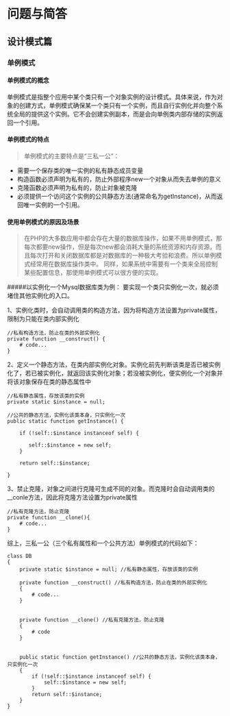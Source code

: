# 问题与简答

## 设计模式篇

### 单例模式

#### 单例模式的概念

单例模式是指整个应用中某个类只有一个对象实例的设计模式。具体来说，作为对象的创建方式，单例模式确保某一个类只有一个实例，而且自行实例化并向整个系统全局的提供这个实例。它不会创建实例副本，而是会向单例类内部存储的实例返回一个引用。

#### 单例模式的特点

>单例模式的主要特点是“三私一公”：

- 需要一个保存类的唯一实例的私有静态成员变量
- 构造函数必须声明为私有的，防止外部程序new一个对象从而失去单例的意义
- 克隆函数必须声明为私有的，防止对象被克隆
- 必须提供一个访问这个实例的公共静态方法(通常命名为getInstance)，从而返回唯一实例的一个引用。

#### 使用单例模式的原因及场景

> 在PHP的大多数应用中都会存在大量的数据库操作，如果不用单例模式，那每次都要new操作，但是每次new都会消耗大量的系统资源和内存资源，而且每次打开和关闭数据库都是对数据库的一种极大考验和浪费。所以单例模式经常用在数据库操作类中。
同样，如果系统中需要有一个类来全局控制某些配置信息，那使用单例模式可以很方便的实现。

#####以实例化一个Mysql数据库类为例：
要实现一个类只实例化一次，就必须堵住其他实例化的入口。

1、实例化类时，会自动调用类的构造方法，因为将构造方法设置为private属性，限制为只能在类内部实例化

```
//私有构造方法，防止在类的外部实例化
private function __construct() {
    # code...
}
```

2、定义一个静态方法，在类内部实例化对象。实例化前先判断该类是否已被实例化了，若已被实例化，就返回该实例化对象；若没被实例化，便实例化一个对象并将该对象保存在类的静态属性中

```
//私有静态属性，存放该类的实例
private static $instance = null;
 
//公共的静态方法，实例化该类本身，只实例化一次
public static function getInstance() {
 
    if (!self::$instance instanceof self) {
 
       self::$instance = new self;
    }
 
    return self::$instance;
 
}
```

3、禁止克隆，对象之间进行克隆可生成不同的对象。而克隆时会自动调用类的__conle方法，因此将克隆方法设置为private属性

```
//私有克隆方法，防止克隆
private function __clone(){
    # code...
}
```

综上，三私一公（三个私有属性和一个公共方法）单例模式的代码如下：

```
class DB
{
    private static $instance = null; //私有静态属性，存放该类的实例
 
    private function __construct() //私有构造方法，防止在类的外部实例化
    {
        # code...
    }
 
 
    private function __clone() //私有克隆方法，防止克隆
    {
        # code
    }
 
 
    public static function getInstance() //公共的静态方法，实例化该类本身，只实例化一次
    {
        if (!self::$instance instanceof self) {
            self::$instance = new self;
        }
        return self::$instance;
    }
}

```
